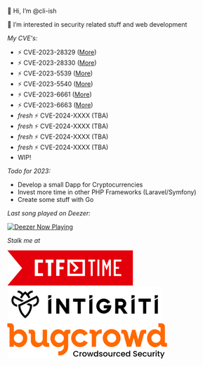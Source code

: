 👋 Hi, I’m @cli-ish

👀 I’m interested in security related stuff and web development

*My CVE's:*
- ⚡ CVE-2023-28329 ([More](https://moodle.org/mod/forum/discuss.php?d=445061))
- ⚡ CVE-2023-28330 ([More](https://moodle.org/mod/forum/discuss.php?d=445062))
- ⚡ CVE-2023-5539  ([More](https://moodle.org/mod/forum/discuss.php?d=451580))
- ⚡ CVE-2023-5540  ([More](https://moodle.org/mod/forum/discuss.php?d=451581))
- ⚡ CVE-2023-6661  ([More](https://moodle.org/mod/forum/discuss.php?d=453758))
- ⚡ CVE-2023-6663  ([More](https://moodle.org/mod/forum/discuss.php?d=453760))
- *fresh* ⚡ CVE-2024-XXXX  (TBA)
- *fresh* ⚡ CVE-2024-XXXX  (TBA)
- *fresh* ⚡ CVE-2024-XXXX  (TBA)
- *fresh* ⚡ CVE-2024-XXXX  (TBA)
- WIP!

*Todo for 2023:*
- Develop a small Dapp for Cryptocurrencies
- Invest more time in other PHP Frameworks (Laravel/Symfony)
- Create some stuff with Go

*Last song played on Deezer:*

[![Deezer Now Playing](https://incredible.software/test/badge/07371d90-f3ce-4352-b50a-93b55e3102e9)](https://github.com/cli-ish/deezer-badge)

*Stalk me at*

[![CTFTime](./pix/ctftime.svg)](https://ctftime.org/user/110513)&nbsp;&nbsp;&nbsp;&nbsp;[![Intigriti](./pix/intigriti.svg)](https://app.intigriti.com/researcher/profile/cliish)&nbsp;&nbsp;&nbsp;&nbsp;[![Bugcrowd](./pix/bugcrowd.svg)](https://bugcrowd.com/cli-ish)
